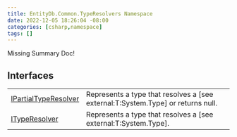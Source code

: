 ```yaml
---
title: EntityDb.Common.TypeResolvers Namespace
date: 2022-12-05 18:26:04 -08:00
categories: [csharp,namespace]
tags: []
---
```


Missing Summary Doc!
## Interfaces
<table><tr><td><a href='/posts/csharp.interface.entitydb.common.typeresolvers.ipartialtyperesolver/'>IPartialTypeResolver</a></td><td>
Represents a type that resolves a [see external:T:System.Type] or returns null.
</td></tr><tr><td><a href='/posts/csharp.interface.entitydb.common.typeresolvers.ityperesolver/'>ITypeResolver</a></td><td>
Represents a type that resolves a [see external:T:System.Type].
</td></tr></table>
